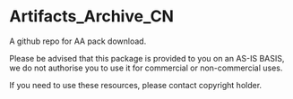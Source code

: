 # Artifacts_Archive_CN

A github repo for AA pack download.

Please be advised that this package is provided to you on an AS-IS BASIS, we do not authorise you to use it for commercial or non-commercial uses.

If you need to use these resources, please contact copyright holder.
